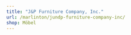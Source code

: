 ```yaml
---
title: "J&P Furniture Company, Inc."
url: /marlinton/jundp-furniture-company-inc/
shop: Möbel
---
```

